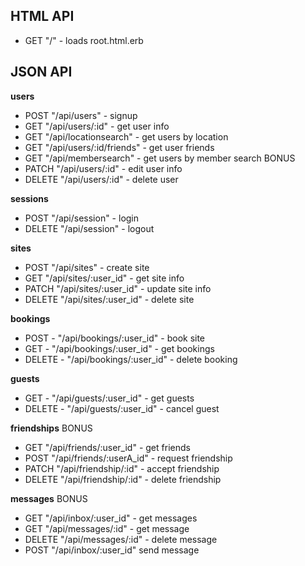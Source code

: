 ## HTML API
- GET "/" - loads root.html.erb

## JSON API

**users**

- POST "/api/users" - signup
- GET "/api/users/:id" - get user info
- GET "/api/locationsearch" - get users by location
- GET "/api/users/:id/friends" - get user friends
- GET "/api/membersearch" - get users by member search BONUS
- PATCH "/api/users/:id" - edit user info
- DELETE "/api/users/:id" - delete user

**sessions**
- POST "/api/session" - login
- DELETE "/api/session" - logout

**sites**
- POST "/api/sites" - create site
- GET "/api/sites/:user_id" - get site info
- PATCH "/api/sites/:user_id" - update site info
- DELETE "/api/sites/:user_id" - delete site

**bookings**
- POST - "/api/bookings/:user_id" - book site
- GET - "/api/bookings/:user_id" - get bookings
- DELETE - "/api/bookings/:user_id" - delete booking

**guests**
- GET - "/api/guests/:user_id" - get guests
- DELETE - "/api/guests/:user_id" - cancel guest

**friendships** BONUS
- GET "/api/friends/:user_id" - get friends
- POST "/api/friends/:userA_id" - request friendship
- PATCH "/api/friendship/:id" - accept friendship
- DELETE "/api/friendship/:id" - delete friendship

**messages** BONUS
- GET "/api/inbox/:user_id" - get messages
- GET "/api/messages/:id" - get message
- DELETE "/api/messages/:id" - delete message
- POST "/api/inbox/:user_id" send message
